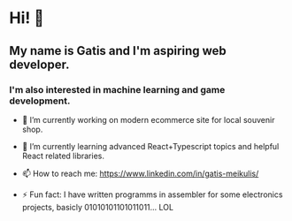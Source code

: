 # Hi! 👋

## My name is Gatis and I'm aspiring web developer.
### I'm also interested in machine learning and game development.

- 🔭 I’m currently working on modern ecommerce site for local souvenir shop.
- 🌱 I’m currently learning advanced React+Typescript topics and helpful React related libraries.

- 📫 How to reach me: https://www.linkedin.com/in/gatis-meikulis/

- ⚡ Fun fact: I have written programms in assembler for some electronics projects, basicly 01010101101011011... LOL

